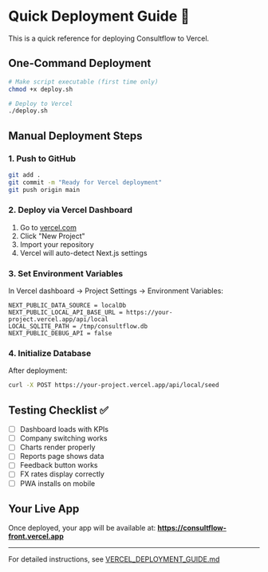 # Quick Deployment Guide 🚀

This is a quick reference for deploying Consultflow to Vercel.

## One-Command Deployment

```bash
# Make script executable (first time only)
chmod +x deploy.sh

# Deploy to Vercel
./deploy.sh
```

## Manual Deployment Steps

### 1. Push to GitHub
```bash
git add .
git commit -m "Ready for Vercel deployment"
git push origin main
```

### 2. Deploy via Vercel Dashboard
1. Go to [vercel.com](https://vercel.com)
2. Click "New Project"
3. Import your repository
4. Vercel will auto-detect Next.js settings

### 3. Set Environment Variables
In Vercel dashboard → Project Settings → Environment Variables:

```
NEXT_PUBLIC_DATA_SOURCE = localDb
NEXT_PUBLIC_LOCAL_API_BASE_URL = https://your-project.vercel.app/api/local
LOCAL_SQLITE_PATH = /tmp/consultflow.db
NEXT_PUBLIC_DEBUG_API = false
```

### 4. Initialize Database
After deployment:
```bash
curl -X POST https://your-project.vercel.app/api/local/seed
```

## Testing Checklist ✅

- [ ] Dashboard loads with KPIs
- [ ] Company switching works
- [ ] Charts render properly
- [ ] Reports page shows data
- [ ] Feedback button works
- [ ] FX rates display correctly
- [ ] PWA installs on mobile

## Your Live App

Once deployed, your app will be available at:
**https://consultflow-front.vercel.app**

---

For detailed instructions, see [VERCEL_DEPLOYMENT_GUIDE.md](./VERCEL_DEPLOYMENT_GUIDE.md)